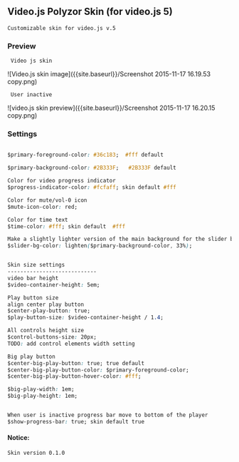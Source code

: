 ## Video.js Polyzor Skin (for video.js 5)
	Customizable skin for video.js v.5

### Preview
	 Video js skin
   ![Video.js skin image]({{site.baseurl}}/Screenshot 2015-11-17 16.19.53 copy.png)
   
     User inactive
   ![video.js skin preview]({{site.baseurl}}/Screenshot 2015-11-17 16.20.15 copy.png)

### Settings
```css

$primary-foreground-color: #36c183;  #fff default

$primary-background-color: #2B333F;   #2B333F default

Color for video progress indicator
$progress-indicator-color: #fcfaff; skin default #fff

Color for mute/vol-0 icon
$mute-icon-color: red;

Color for time text
$time-color: #fff; skin default  #fff

Make a slightly lighter version of the main background for the slider background.
$slider-bg-color: lighten($primary-background-color, 33%);


Skin size settings
----------------------------
video bar height
$video-container-height: 5em;

Play button size
align center play button
$center-play-button: true;
$play-button-size: $video-container-height / 1.4;

All controls height size
$control-buttons-size: 20px;
TODO: add control elements width setting

Big play button
$center-big-play-button: true; true default
$center-big-play-button-color: $primary-foreground-color;
$center-big-play-button-hover-color: #fff;

$big-play-width: 1em;
$big-play-height: 1em;


When user is inactive progress bar move to bottom of the player
$show-progress-bar: true; skin default true
```




#### Notice:
	Skin version 0.1.0

